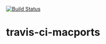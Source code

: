 [![Build Status](https://travis-ci.org/GiovanniBussi/travis-ci-macports.svg?branch=master)](https://travis-ci.org/GiovanniBussi/travis-ci-macports)

# travis-ci-macports
